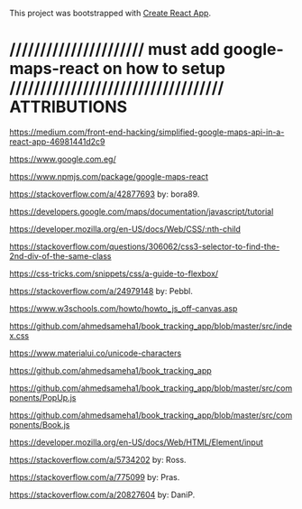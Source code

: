 This project was bootstrapped with [Create React App](https://github.com/facebookincubator/create-react-app).


//////////////////////  must add google-maps-react on how to setup   ///////////////////////////////////
ATTRIBUTIONS
============

https://medium.com/front-end-hacking/simplified-google-maps-api-in-a-react-app-46981441d2c9

https://www.google.com.eg/

https://www.npmjs.com/package/google-maps-react

https://stackoverflow.com/a/42877693 by: bora89.

https://developers.google.com/maps/documentation/javascript/tutorial

https://developer.mozilla.org/en-US/docs/Web/CSS/:nth-child

https://stackoverflow.com/questions/306062/css3-selector-to-find-the-2nd-div-of-the-same-class

https://css-tricks.com/snippets/css/a-guide-to-flexbox/

https://stackoverflow.com/a/24979148 by: Pebbl.

https://www.w3schools.com/howto/howto_js_off-canvas.asp

https://github.com/ahmedsameha1/book_tracking_app/blob/master/src/index.css

https://www.materialui.co/unicode-characters

https://github.com/ahmedsameha1/book_tracking_app

https://github.com/ahmedsameha1/book_tracking_app/blob/master/src/components/PopUp.js

https://github.com/ahmedsameha1/book_tracking_app/blob/master/src/components/Book.js

https://developer.mozilla.org/en-US/docs/Web/HTML/Element/input

https://stackoverflow.com/a/5734202 by: Ross.

https://stackoverflow.com/a/775099 by: Pras.

https://stackoverflow.com/a/20827604 by: DaniP.
